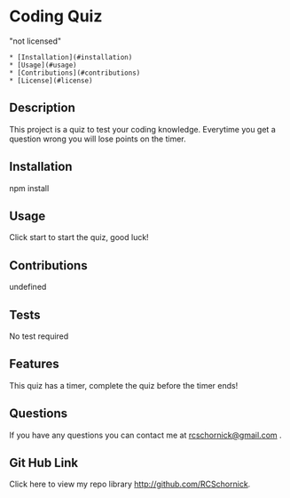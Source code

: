 # Coding Quiz
  "not licensed"
  
  
    * [Installation](#installation)
    * [Usage](#usage)
    * [Contributions](#contributions)
    * [License](#license)
    
  
  
  ## Description
  This project is a quiz to test your coding knowledge. Everytime you get a question wrong you will lose points on the timer.
  
  ## Installation
  npm install
  
  ## Usage
Click start to start the quiz, good luck!
  
  ## Contributions
  undefined
  
  ## Tests
  No test required
  
  ## Features
 This quiz has a timer, complete the quiz before the timer ends!
  
  
  
  
  ## Questions
  If you have any questions you can contact me at rcschornick@gmail.com .
  ## Git Hub Link
  Click here to view my repo library http://github.com/RCSchornick.
  
